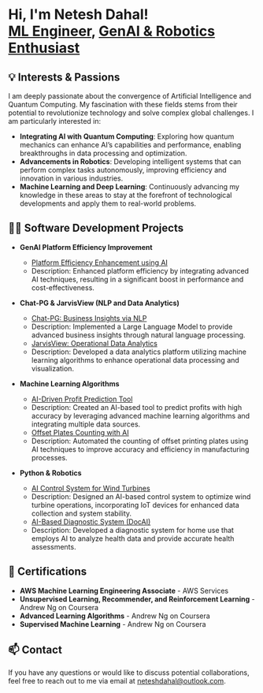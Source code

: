 <h1>Hi, I'm Netesh Dahal! <br/><a href="https://github.com/neteshdahal"> ML Engineer</a>, <a href="https://www.linkedin.com/in/neteshdahal/">GenAI & Robotics Enthusiast </a></h1>

<h2>💡 Interests & Passions</h2>

I am deeply passionate about the convergence of Artificial Intelligence and Quantum Computing. My fascination with these fields stems from their potential to revolutionize technology and solve complex global challenges. I am particularly interested in:

- **Integrating AI with Quantum Computing**: Exploring how quantum mechanics can enhance AI’s capabilities and performance, enabling breakthroughs in data processing and optimization.
- **Advancements in Robotics**: Developing intelligent systems that can perform complex tasks autonomously, improving efficiency and innovation in various industries.
- **Machine Learning and Deep Learning**: Continuously advancing my knowledge in these areas to stay at the forefront of technological developments and apply them to real-world problems.

<h2>👨‍💻 Software Development Projects</h2>

- <b>GenAI Platform Efficiency Improvement</b>
  - [Platform Efficiency Enhancement using AI](https://github.com/neteshdahal/GenAI-Platform-Efficiency)
  - Description: Enhanced platform efficiency by integrating advanced AI techniques, resulting in a significant boost in performance and cost-effectiveness.
  
- <b>Chat-PG & JarvisView (NLP and Data Analytics)</b>
  - [Chat-PG: Business Insights via NLP](https://github.com/neteshdahal/Chat-PG-NLP-Business-Insights)
  - Description: Implemented a Large Language Model to provide advanced business insights through natural language processing.
  - [JarvisView: Operational Data Analytics](https://github.com/neteshdahal/JarvisView-Data-Analytics)
  - Description: Developed a data analytics platform utilizing machine learning algorithms to enhance operational data processing and visualization.

- <b>Machine Learning Algorithms</b>
  - [AI-Driven Profit Prediction Tool](https://github.com/neteshdahal/Profit-Prediction-ML)
  - Description: Created an AI-based tool to predict profits with high accuracy by leveraging advanced machine learning algorithms and integrating multiple data sources.
  - [Offset Plates Counting with AI](https://github.com/neteshdahal/AI-Offset-Plate-Counting)
  - Description: Automated the counting of offset printing plates using AI techniques to improve accuracy and efficiency in manufacturing processes.

- <b>Python & Robotics</b>
  - [AI Control System for Wind Turbines](https://github.com/neteshdahal/Wind-Turbine-AI-Control)
  - Description: Designed an AI-based control system to optimize wind turbine operations, incorporating IoT devices for enhanced data collection and system stability.
  - [AI-Based Diagnostic System (DocAI)](https://github.com/neteshdahal/DocAI-Diagnostic-System)
  - Description: Developed a diagnostic system for home use that employs AI to analyze health data and provide accurate health assessments.

<h2>📜 Certifications</h2>

- <b>AWS Machine Learning Engineering Associate</b> - AWS Services
- <b>Unsupervised Learning, Recommender, and Reinforcement Learning</b> - Andrew Ng on Coursera
- <b>Advanced Learning Algorithms</b> - Andrew Ng on Coursera
- <b>Supervised Machine Learning</b> - Andrew Ng on Coursera

<h2>📫 Contact</h2>

If you have any questions or would like to discuss potential collaborations, feel free to reach out to me via email at [neteshdahal@outlook.com](mailto:neteshdahal@outlook.com).

<!--
**neteshdahal/neteshdahal** is a ✨ _special_ ✨ repository because its `README.md` (this file) appears on your GitHub profile.

Here are some ideas to get you started:

- 🔭 I’m currently working on ...
- 🌱 I’m currently learning ...
- 👯 I’m looking to collaborate on ...
- 🤔 I’m looking for help with ...
- 💬 Ask me about ...
- 📫 How to reach me: ...
- 😄 Pronouns: ...
- ⚡ Fun fact: ...
-->
